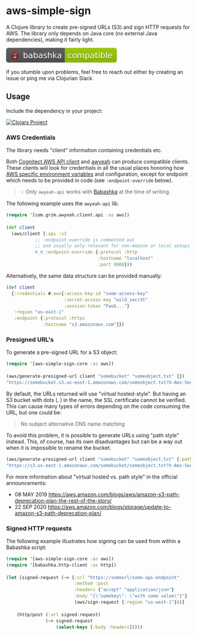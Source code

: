 # aws-simple-sign

A Clojure library to create pre-signed URLs (S3) and sign HTTP requests for AWS.
The library only depends on Java core (no external Java dependencies),
making it fairly light.

[![bb compatible](https://raw.githubusercontent.com/babashka/babashka/master/logo/badge.svg)](https://babashka.org)

If you stumble upon problems,
feel free to reach out either by creating an issue
or ping me via Clojurian Slack.


## Usage

Include the dependency in your project:

[![Clojars Project](https://img.shields.io/clojars/v/dk.emcken/aws-simple-sign.svg?include_prereleases)](https://clojars.org/dk.emcken/aws-simple-sign)


### AWS Credentials

The library needs "client" information containing credentials etc.

Both [Cognitect AWS API client][1] and [awyeah][2] can produce compatible clients.
These clients will look for credentials in all the usual places
honoring how [AWS specific environment variables][3] and configuration,
except for endpoint which needs to be provided in code (see `:endpoint-override` below).

> 💡 Only `awyeah-api` works with [Babashka][4] at the time of writing.

The following example uses the `awyeah-api` lib.
```clojure
(require '[com.grzm.awyeah.client.api :as aws])

(def client
  (aws/client {:api :s3
           ;; :endpoint-override is commented out
           ;; and usually only relevant for non-Amazon or local setups
           #_#_:endpoint-override {:protocol :http
                                   :hostname "localhost"
                                   :port 9000}))
```

Alternatively, the same data structure can be provided manually:

```clojure
(def client
  {:credentials #:aws{:access-key-id "some-access-key"
                      :secret-access-key "wild_secr3t"
                      :session-token "FwoG..."}
   :region "us-east-1"
   :endpoint {:protocol :https
              :hostname "s3.amazonaws.com"}})
```


### Presigned URL's

To generate a pre-signed URL for a S3 object:

```clojure
(require '[aws-simple-sign.core :as aws])

(aws/generate-presigned-url client "somebucket" "someobject.txt" {})
"https://somebucket.s3.us-east-1.amazonaws.com/someobject.txt?X-Amz-Security-Token=FwoG..."
```

By default, the URLs returned will use "virtual hosted-style".
But having an S3 bucket with dots (`.`) in the name, the SSL certificate cannot be verified.
This can cause many types of errors depending on the code consuming the URL, but one could be:

> No subject alternative DNS name matching

To avoid this problem, it is possible to generate URLs using "path style" instead.
This, of course, has its own disadvantages
but can be a way out when it is impossible to rename the bucket.

```clojure
(aws/generate-presigned-url client "somebucket" "someobject.txt" {:path-style true})
"https://s3.us-east-1.amazonaws.com/somebucket/someobject.txt?X-Amz-Security-Token=FwoG..."
```

For more information about "virtual hosted vs. path style" in the official announcements:
- 08 MAY 2019 https://aws.amazon.com/blogs/aws/amazon-s3-path-deprecation-plan-the-rest-of-the-story/
- 22 SEP 2020 https://aws.amazon.com/blogs/storage/update-to-amazon-s3-path-deprecation-plan/


### Signed HTTP requests

The following example illustrates how signing can be used from within a Babashka script:

```clojure
(require '[aws-simple-sign.core :as aws])
(require '[babashka.http-client :as http])

(let [signed-request (-> {:url "https://someurl/some-api-endpoint"
                          :method :post
                          :headers {"accept" "application/json"}
                          :body "{\"somekey\": \"with some value\"}"}
                          (aws/sign-request {:region "us-west-1"}))]

    (http/post (:url signed-request)
               (-> signed-request
                   (select-keys [:body :headers]))))
```

[1]: https://github.com/cognitect-labs/aws-api
[2]: https://github.com/grzm/awyeah-api
[3]: https://docs.aws.amazon.com/cli/latest/userguide/cli-configure-envvars.html
[4]: https://github.com/babashka/babashka
